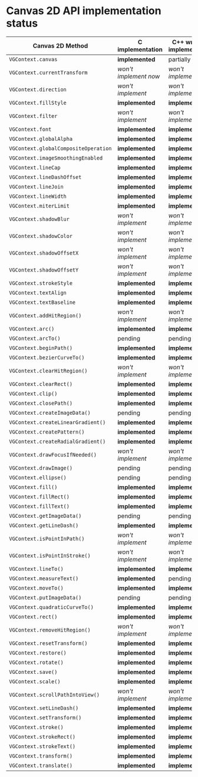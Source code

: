 # Canvas 2D API implementation status

Canvas 2D Method | C implementation | C++ wrapper implementation | Node.js implementation
-----------------|------------------|----------------------------|-----------------------
`VGContext.canvas` | **implemented** | partially | partially
`VGContext.currentTransform` | *won't implement now* | *won't implement now* | *won't implement now* 
`VGContext.direction` | *won't implement* | *won't implement* | *won't implement* 
`VGContext.fillStyle` | **implemented** | **implemented** | **implemented**
`VGContext.filter` | *won't implement* | *won't implement* | *won't implement* 
`VGContext.font` | **implemented** | **implemented** | **implemented** 
`VGContext.globalAlpha` | **implemented** |  **implemented** | **implemented**
`VGContext.globalCompositeOperation` | **implemented** | **implemented** | **implemented** 
`VGContext.imageSmoothingEnabled` | **implemented** | **implemented** | **implemented** 
`VGContext.lineCap` | **implemented** | **implemented** | **implemented**
`VGContext.lineDashOffset` | **implemented** | **implemented** | **implemented**
`VGContext.lineJoin` | **implemented** | **implemented** | **implemented**
`VGContext.lineWidth` | **implemented** | **implemented** | **implemented**
`VGContext.miterLimit` | **implemented** | **implemented** | **implemented** 
`VGContext.shadowBlur` | *won't implement* | *won't implement* | *won't implement* 
`VGContext.shadowColor` | *won't implement* | *won't implement* | *won't implement* 
`VGContext.shadowOffsetX` | *won't implement* | *won't implement* | *won't implement* 
`VGContext.shadowOffsetY` | *won't implement* | *won't implement* | *won't implement* 
`VGContext.strokeStyle` | **implemented** | **implemented** | **implemented**
`VGContext.textAlign` | **implemented** | **implemented** | **implemented** 
`VGContext.textBaseline` | **implemented** | **implemented** | **implemented** 
`VGContext.addHitRegion()` | *won't implement* | *won't implement* | *won't implement* 
`VGContext.arc()` | **implemented** | **implemented** | **implemented**
`VGContext.arcTo()` | pending | pending | pending 
`VGContext.beginPath()` | **implemented** | **implemented** | **implemented**
`VGContext.bezierCurveTo()` | **implemented** | **implemented** | **implemented**
`VGContext.clearHitRegion()` | *won't implement* | *won't implement* | *won't implement* 
`VGContext.clearRect()` | **implemented** | **implemented** | **implemented**
`VGContext.clip()` | **implemented** | **implemented** | **implemented**
`VGContext.closePath()` | **implemented** | **implemented** | **implemented**
`VGContext.createImageData()` | pending | pending | pending 
`VGContext.createLinearGradient()` | **implemented** | **implemented** | **implemented**
`VGContext.createPattern()` | **implemented** | **implemented** | **implemented** 
`VGContext.createRadialGradient()` | **implemented** | **implemented** | **implemented**
`VGContext.drawFocusIfNeeded()` | *won't implement* | *won't implement* | *won't implement* 
`VGContext.drawImage()` | pending | pending | pending 
`VGContext.ellipse()` | pending | pending | pending 
`VGContext.fill()` | **implemented** | **implemented** | **implemented**
`VGContext.fillRect()` | **implemented** | **implemented** | **implemented**
`VGContext.fillText()` | **implemented** | **implemented** | **implemented** 
`VGContext.getImageData()` | pending | pending | pending 
`VGContext.getLineDash()` | **implemented** | **implemented** | **implemented**
`VGContext.isPointInPath()` | *won't implement* | *won't implement* | *won't implement* 
`VGContext.isPointInStroke()` | *won't implement* | *won't implement* | *won't implement* 
`VGContext.lineTo()` | **implemented** | **implemented** | **implemented**
`VGContext.measureText()` | **implemented** | pending | pending 
`VGContext.moveTo()` | **implemented** | **implemented** | **implemented**
`VGContext.putImageData()` | pending | pending | pending 
`VGContext.quadraticCurveTo()` | **implemented** | **implemented** | **implemented**
`VGContext.rect()` | **implemented** | **implemented** | **implemented**
`VGContext.removeHitRegion()` | *won't implement* | *won't implement* | *won't implement* 
`VGContext.resetTransform()` | **implemented** | **implemented** | **implemented** 
`VGContext.restore()` | **implemented** | **implemented** | **implemented**
`VGContext.rotate()` | **implemented** | **implemented** | **implemented** 
`VGContext.save()` | **implemented** | **implemented** | **implemented**
`VGContext.scale()` | **implemented** | **implemented** | **implemented** 
`VGContext.scrollPathIntoView()` | *won't implement* | *won't implement* | *won't implement* 
`VGContext.setLineDash()` | **implemented** | **implemented** | **implemented**
`VGContext.setTransform()` | **implemented** | **implemented** | **implemented** 
`VGContext.stroke()` | **implemented** | **implemented** | **implemented**
`VGContext.strokeRect()` | **implemented** | **implemented** | **implemented**
`VGContext.strokeText()` | **implemented** | **implemented** | **implemented** 
`VGContext.transform()` | **implemented** | **implemented** | **implemented** 
`VGContext.translate()` | **implemented** | **implemented** | **implemented** 
